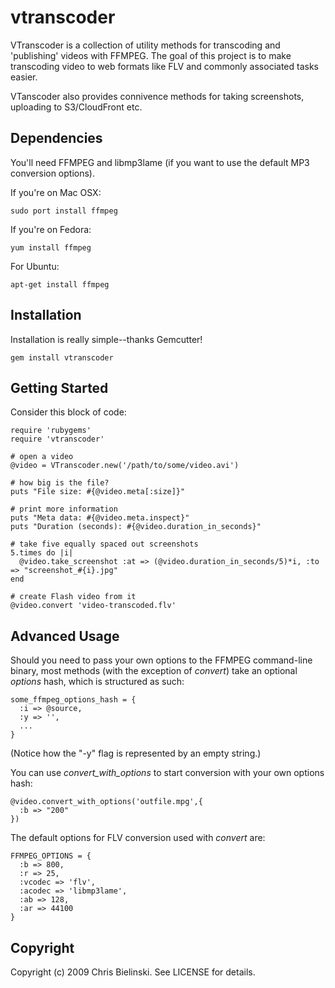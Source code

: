 # vtranscoder

VTranscoder is a collection of utility methods for transcoding and 'publishing' videos with FFMPEG. The goal of this project is to make transcoding video to web formats like FLV and commonly associated tasks easier. 

VTanscoder also provides connivence methods for taking screenshots, uploading to S3/CloudFront etc.

## Dependencies

You'll need FFMPEG and libmp3lame (if you want to use the default MP3 conversion options).

If you're on Mac OSX:

    sudo port install ffmpeg
    
If you're on Fedora:
    
    yum install ffmpeg
    
For Ubuntu:

    apt-get install ffmpeg

## Installation

Installation is really simple--thanks Gemcutter!

    gem install vtranscoder

## Getting Started

Consider this block of code:

    require 'rubygems'
    require 'vtranscoder'

    # open a video
    @video = VTranscoder.new('/path/to/some/video.avi')

    # how big is the file?
    puts "File size: #{@video.meta[:size]}"

    # print more information
    puts "Meta data: #{@video.meta.inspect}"
    puts "Duration (seconds): #{@video.duration_in_seconds}"

    # take five equally spaced out screenshots
    5.times do |i|
      @video.take_screenshot :at => (@video.duration_in_seconds/5)*i, :to => "screenshot_#{i}.jpg"
    end

    # create Flash video from it
    @video.convert 'video-transcoded.flv'
    
## Advanced Usage

Should you need to pass your own options to the FFMPEG command-line binary, most methods (with the exception of *convert*) take an optional _options_ hash, which is structured as such:

    some_ffmpeg_options_hash = {
      :i => @source,
      :y => '',
      ...
    }

(Notice how the "-y" flag is represented by an empty string.)

You can use *convert_with_options* to start conversion with your own options hash:

    @video.convert_with_options('outfile.mpg',{
      :b => "200"
    })
    
The default options for FLV conversion used with *convert* are:
  
    FFMPEG_OPTIONS = {
      :b => 800,
      :r => 25,
      :vcodec => 'flv',
      :acodec => 'libmp3lame',
      :ab => 128,
      :ar => 44100
    }

## Copyright

Copyright (c) 2009 Chris Bielinski. See LICENSE for details.
